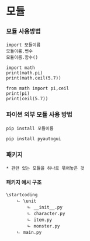 # 모듈

### 모듈 사용방법
```buildoutcfg
import 모듈이름
모듈이름.변수
모듈이름.함수()

import math 
print(math.pi)
print(math.ceil(5.7))

from math import pi,ceil
print(pi)
print(ceil(5.7))
```

###  파이썬 외부 모듈 사용 방법
```buildoutcfg
pip install 모듈이름

pip install pyautogui
```
### 패키지
```buildoutcfg
* 관련 있는 모듈을 하나로 묶어놓은 것
```

#### 패키지 예시 구조
```buildoutcfg
\startcoding
    ㄴ \unit
        ㄴ __init__.py
        ㄴ character.py
        ㄴ item.py        
        ㄴ monster.py
    ㄴ main.py
```
